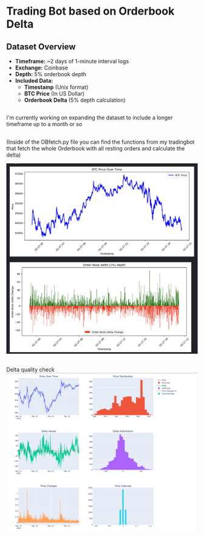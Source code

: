 # Trading Bot based on Orderbook Delta 


## Dataset Overview

- **Timeframe:** ~2 days of 1-minute interval logs
- **Exchange:** Coinbase
- **Depth:** 5% orderbook depth
- **Included Data:**
  - **Timestamp** (Unix format)
  - **BTC Price** (In US Dollar)
  - **Orderbook Delta** (5% depth calculation)

## 

I'm currently working on expanding the dataset to include a longer timeframe up to a month or so


##

(Inside of the OBfetch.py file you can find the functions from my tradingbot that fetch the whole Orderbook with all resting orders and calculate the delta) 


![Dat preview](https://github.com/AJslashTracey/OBDeltaData/blob/main/imgs/Screenshot%202025-02-27%20at%2020.14.00.png)



##
Delta quality check 
![Data](https://github.com/AJslashTracey/OBDeltaData/blob/main/imgs/Screenshot%202025-03-15%20at%2019.29.28.png)
